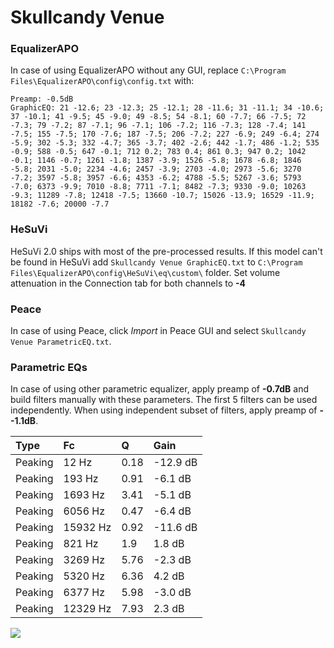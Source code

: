 # Skullcandy Venue

### EqualizerAPO
In case of using EqualizerAPO without any GUI, replace `C:\Program Files\EqualizerAPO\config\config.txt`
with:
```
Preamp: -0.5dB
GraphicEQ: 21 -12.6; 23 -12.3; 25 -12.1; 28 -11.6; 31 -11.1; 34 -10.6; 37 -10.1; 41 -9.5; 45 -9.0; 49 -8.5; 54 -8.1; 60 -7.7; 66 -7.5; 72 -7.3; 79 -7.2; 87 -7.1; 96 -7.1; 106 -7.2; 116 -7.3; 128 -7.4; 141 -7.5; 155 -7.5; 170 -7.6; 187 -7.5; 206 -7.2; 227 -6.9; 249 -6.4; 274 -5.9; 302 -5.3; 332 -4.7; 365 -3.7; 402 -2.6; 442 -1.7; 486 -1.2; 535 -0.9; 588 -0.5; 647 -0.1; 712 0.2; 783 0.4; 861 0.3; 947 0.2; 1042 -0.1; 1146 -0.7; 1261 -1.8; 1387 -3.9; 1526 -5.8; 1678 -6.8; 1846 -5.8; 2031 -5.0; 2234 -4.6; 2457 -3.9; 2703 -4.0; 2973 -5.6; 3270 -7.2; 3597 -5.8; 3957 -6.6; 4353 -6.2; 4788 -5.5; 5267 -3.6; 5793 -7.0; 6373 -9.9; 7010 -8.8; 7711 -7.1; 8482 -7.3; 9330 -9.0; 10263 -9.3; 11289 -7.8; 12418 -7.5; 13660 -10.7; 15026 -13.9; 16529 -11.9; 18182 -7.6; 20000 -7.7
```

### HeSuVi
HeSuVi 2.0 ships with most of the pre-processed results. If this model can't be found in HeSuVi add
`Skullcandy Venue GraphicEQ.txt` to `C:\Program Files\EqualizerAPO\config\HeSuVi\eq\custom\` folder.
Set volume attenuation in the Connection tab for both channels to **-4**

### Peace
In case of using Peace, click *Import* in Peace GUI and select `Skullcandy Venue ParametricEQ.txt`.

### Parametric EQs
In case of using other parametric equalizer, apply preamp of **-0.7dB** and build filters manually
with these parameters. The first 5 filters can be used independently.
When using independent subset of filters, apply preamp of **--1.1dB**.

| Type    | Fc       |    Q | Gain     |
|:--------|:---------|:-----|:---------|
| Peaking | 12 Hz    | 0.18 | -12.9 dB |
| Peaking | 193 Hz   | 0.91 | -6.1 dB  |
| Peaking | 1693 Hz  | 3.41 | -5.1 dB  |
| Peaking | 6056 Hz  | 0.47 | -6.4 dB  |
| Peaking | 15932 Hz | 0.92 | -11.6 dB |
| Peaking | 821 Hz   | 1.9  | 1.8 dB   |
| Peaking | 3269 Hz  | 5.76 | -2.3 dB  |
| Peaking | 5320 Hz  | 6.36 | 4.2 dB   |
| Peaking | 6377 Hz  | 5.98 | -3.0 dB  |
| Peaking | 12329 Hz | 7.93 | 2.3 dB   |

![](https://raw.githubusercontent.com/jaakkopasanen/AutoEq/master/results/rtings/avg/Skullcandy%20Venue/Skullcandy%20Venue.png)